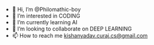 - 👋 Hi, I’m @Philomathic-boy
- 👀 I’m interested in CODING
- 🌱 I’m currently learning AI
- 💞️ I’m looking to collaborate on DEEP LEARNING
- 📫 How to reach me kishanyadav.curaj.cs@gmail.com

<!---
Philomathic-boy/Philomathic-boy is a ✨ special ✨ repository because its `README.md` (this file) appears on your GitHub profile.
You can click the Preview link to take a look at your changes.
--->
